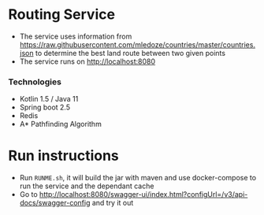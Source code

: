 # Routing Service

- The service uses information from <https://raw.githubusercontent.com/mledoze/countries/master/countries.json> to determine the best land route between two given points
- The service runs on <http://localhost:8080>

### Technologies

- Kotlin 1.5 / Java 11
- Spring boot 2.5
- Redis
- A* Pathfinding Algorithm

# Run instructions

- Run `RUNME.sh`, it will build the jar with maven and use docker-compose to run the service and the dependant cache
- Go to <http://localhost:8080/swagger-ui/index.html?configUrl=/v3/api-docs/swagger-config> and try it out

